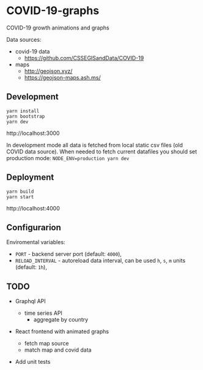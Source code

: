 # COVID-19-graphs

COVID-19 growth animations and graphs

Data sources: 
* covid-19 data
  * https://github.com/CSSEGISandData/COVID-19
* maps
  * http://geojson.xyz/
  * https://geojson-maps.ash.ms/

## Development

```
yarn install
yarn bootstrap
yarn dev
```

http://localhost:3000

In development mode all data is fetched from local static csv files (old COVID data source). When needed to fetch current datafiles you should set production mode: `NODE_ENV=production yarn dev`

## Deployment

```
yarn build
yarn start
```

http://localhost:4000


## Configurarion

Enviromental variables:
* `PORT` - backend server port (default: `4000`),
* `RELOAD_INTERVAL` - autoreload data interval, can be used `h`, `s`, `m` units (default: `1h`),

## TODO

* Graphql API
  * time series API
    * aggregate by country
     
* React frontend with animated graphs
  * fetch map source
  * match map and covid data

* Add unit tests 
